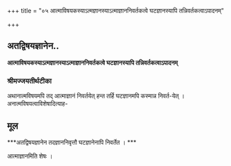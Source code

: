 +++
title = "०५ आत्माविषयकस्याऽत्मज्ञानस्याऽत्माज्ञाननिवर्तकत्वे घटज्ञानस्यापि तन्निवर्तकत्वाऽपादनम्"

+++


## अतद्विषयज्ञानेन..

**आत्माविषयकस्याऽत्मज्ञानस्याऽत्माज्ञाननिवर्तकत्वे घटज्ञानस्यापि तन्निवर्तकत्वाऽपादनम्**

### **श्रीमज्जयतीर्थटीका**

अथानात्मविषयमपि तद् आत्माज्ञानं निवर्तयेत् हन्त तर्हि घटज्ञानमपि कस्मान्न निवर्त-येत् । अनात्मविषयत्वाविशेषादित्याह-

## **मूल**

***अतद्विषयज्ञानेन तदज्ञाननिवृत्तौ घटज्ञानेनापि निवर्तेत । ***

आत्माज्ञानमिति शेषः ।

